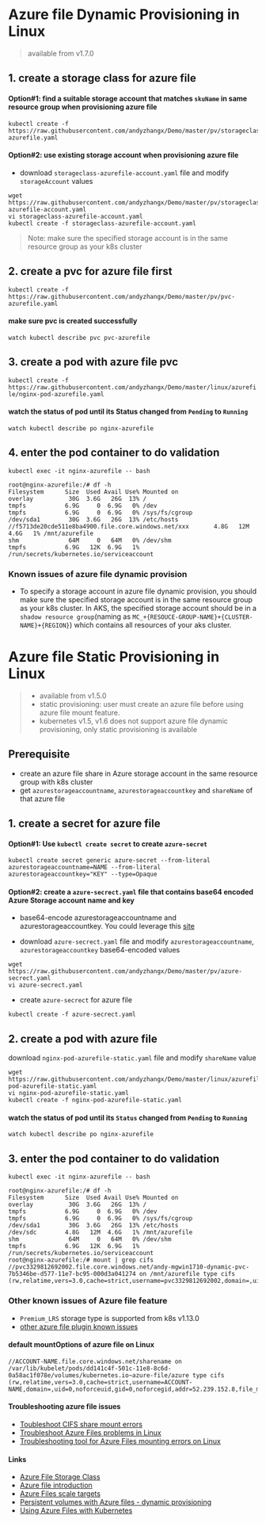# Azure file Dynamic Provisioning in Linux 
> available from v1.7.0
## 1. create a storage class for azure file
#### Option#1: find a suitable storage account that matches ```skuName``` in same resource group when provisioning azure file
```
kubectl create -f https://raw.githubusercontent.com/andyzhangx/Demo/master/pv/storageclass-azurefile.yaml
```

#### Option#2: use existing storage account when provisioning azure file
 - download `storageclass-azurefile-account.yaml` file and modify `storageAccount` values
```
wget https://raw.githubusercontent.com/andyzhangx/Demo/master/pv/storageclass-azurefile-account.yaml
vi storageclass-azurefile-account.yaml
kubectl create -f storageclass-azurefile-account.yaml
```
 > Note: make sure the specified storage account is in the same resource group as your k8s cluster

## 2. create a pvc for azure file first
```kubectl create -f https://raw.githubusercontent.com/andyzhangx/Demo/master/pv/pvc-azurefile.yaml```

#### make sure pvc is created successfully
```watch kubectl describe pvc pvc-azurefile```

## 3. create a pod with azure file pvc
```kubectl create -f https://raw.githubusercontent.com/andyzhangx/Demo/master/linux/azurefile/nginx-pod-azurefile.yaml```

#### watch the status of pod until its Status changed from `Pending` to `Running`
```watch kubectl describe po nginx-azurefile```

## 4. enter the pod container to do validation
```kubectl exec -it nginx-azurefile -- bash```

```
root@nginx-azurefile:/# df -h
Filesystem      Size  Used Avail Use% Mounted on
overlay          30G  3.6G   26G  13% /
tmpfs           6.9G     0  6.9G   0% /dev
tmpfs           6.9G     0  6.9G   0% /sys/fs/cgroup
/dev/sda1        30G  3.6G   26G  13% /etc/hosts
//f5713de20cde511e8ba4900.file.core.windows.net/xxx       4.8G   12M  4.6G   1% /mnt/azurefile
shm              64M     0   64M   0% /dev/shm
tmpfs           6.9G   12K  6.9G   1% /run/secrets/kubernetes.io/serviceaccount
```
### Known issues of azure file dynamic provision
 - To specify a storage account in azure file dynamic provision, you should make sure the specified storage account is in the same resource group as your k8s cluster. In AKS, the specified storage account should be in a `shadow resource group`(naming as `MC_+{RESOUCE-GROUP-NAME}+{CLUSTER-NAME}+{REGION}`) which contains all resources of your aks cluster. 

# Azure file Static Provisioning in Linux 
>  - available from v1.5.0
>  - static provisioning: user must create an azure file before using azure file mount feature.
>  - kubernetes v1.5, v1.6 does not support azure file dynamic provisioning, only static provisioning is available 

## Prerequisite
 - create an azure file share in Azure storage account in the same resource group with k8s cluster
 - get `azurestorageaccountname`, `azurestorageaccountkey` and `shareName` of that azure file
 
## 1. create a secret for azure file
#### Option#1: Use `kubectl create secret` to create `azure-secret`
```
kubectl create secret generic azure-secret --from-literal azurestorageaccountname=NAME --from-literal azurestorageaccountkey="KEY" --type=Opaque
```
 
#### Option#2: create a `azure-secrect.yaml` file that contains base64 encoded Azure Storage account name and key
 - base64-encode azurestorageaccountname and azurestorageaccountkey. You could leverage this [site](https://www.base64encode.net/)

 - download `azure-secrect.yaml` file and modify `azurestorageaccountname`, `azurestorageaccountkey` base64-encoded values
```
wget https://raw.githubusercontent.com/andyzhangx/Demo/master/pv/azure-secrect.yaml
vi azure-secrect.yaml
```

 - create `azure-secrect` for azure file
```
kubectl create -f azure-secrect.yaml
```

## 2. create a pod with azure file
download `nginx-pod-azurefile-static.yaml` file and modify `shareName` value
```
wget https://raw.githubusercontent.com/andyzhangx/Demo/master/linux/azurefile/nginx-pod-azurefile-static.yaml
vi nginx-pod-azurefile-static.yaml
kubectl create -f nginx-pod-azurefile-static.yaml
```

#### watch the status of pod until its `Status` changed from `Pending` to `Running`
```watch kubectl describe po nginx-azurefile```

## 3. enter the pod container to do validation
```kubectl exec -it nginx-azurefile -- bash```

```
root@nginx-azurefile:/# df -h
Filesystem      Size  Used Avail Use% Mounted on
overlay          30G  3.6G   26G  13% /
tmpfs           6.9G     0  6.9G   0% /dev
tmpfs           6.9G     0  6.9G   0% /sys/fs/cgroup
/dev/sda1        30G  3.6G   26G  13% /etc/hosts
/dev/sdc        4.8G   12M  4.6G   1% /mnt/azurefile
shm              64M     0   64M   0% /dev/shm
tmpfs           6.9G   12K  6.9G   1% /run/secrets/kubernetes.io/serviceaccount
root@nginx-azurefile:/# mount | grep cifs
//pvc3329812692002.file.core.windows.net/andy-mgwin1710-dynamic-pvc-7b5346be-d577-11e7-bc95-000d3a041274 on /mnt/azurefile type cifs (rw,relatime,vers=3.0,cache=strict,username=pvc3329812692002,domain=,uid=0,noforceuid,gid=0,noforcegid,addr=52.239.184.8,file_mode=0777,dir_mode=0777,persistenthandles,nounix,serverino,mapposix,rsize=1048576,wsize=1048576,echo_interval=60,actimeo=1)
```

### Other known issues of Azure file feature
 - `Premium_LRS` storage type is supported from k8s v1.13.0
 - [other azure file plugin known issues](https://github.com/andyzhangx/demo/blob/master/issues/azurefile-issues.md)
 
#### default mountOptions of azure file on Linux
```
//ACCOUNT-NAME.file.core.windows.net/sharename on /var/lib/kubelet/pods/dd141c4f-501c-11e8-8c6d-0a58ac1f078e/volumes/kubernetes.io~azure-file/azure type cifs (rw,relatime,vers=3.0,cache=strict,username=ACCOUNT-NAME,domain=,uid=0,noforceuid,gid=0,noforcegid,addr=52.239.152.8,file_mode=0755,dir_mode=0755,persistenthandles,nounix,serverino,mapposix,rsize=1048576,wsize=1048576,echo_interval=60,actimeo=1)
```

#### Troubleshooting azure file issues
 - [Toubleshoot CIFS share mount errors](https://superuser.com/questions/430163/cifs-share-mount-errors)
 - [Troubleshoot Azure Files problems in Linux](https://docs.microsoft.com/en-us/azure/storage/files/storage-troubleshoot-linux-file-connection-problems)
 - [Troubleshooting tool for Azure Files mounting errors on Linux](https://gallery.technet.microsoft.com/Troubleshooting-tool-for-02184089)

#### Links
 - [Azure File Storage Class](https://kubernetes.io/docs/concepts/storage/storage-classes/#azure-file)
 - [Azure file introduction](https://docs.microsoft.com/en-us/azure/storage/files/storage-files-introduction)
 - [Azure Files scale targets](https://docs.microsoft.com/en-us/azure/storage/common/storage-scalability-targets#azure-files-scale-targets)
 - [Persistent volumes with Azure files - dynamic provisioning](https://docs.microsoft.com/en-us/azure/aks/azure-files-dynamic-pv)
 - [Using Azure Files with Kubernetes](https://docs.microsoft.com/en-us/azure/aks/azure-files)


